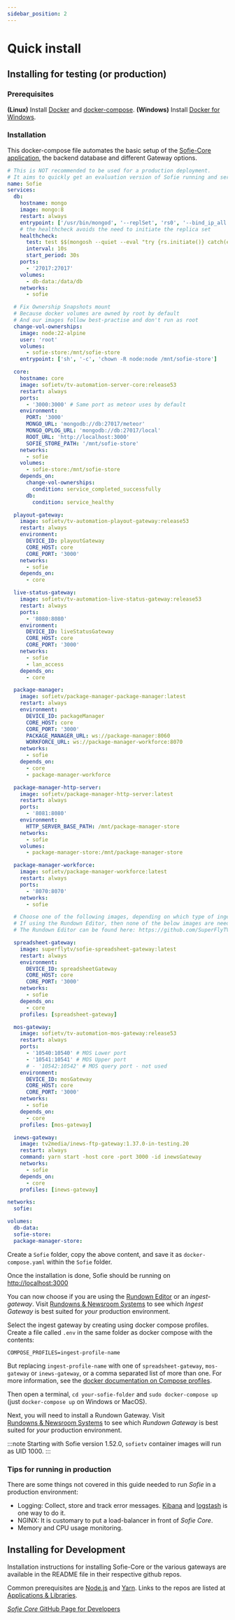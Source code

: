 ```yaml
---
sidebar_position: 2
---
```


# Quick install

## Installing for testing \(or production\)

### **Prerequisites**

**\(Linux\)** Install [Docker](https://docs.docker.com/install/linux/docker-ce/ubuntu/) and [docker-compose](https://www.digitalocean.com/community/tutorials/how-to-install-docker-compose-on-ubuntu-18-04).
**\(Windows\)** Install [Docker for Windows](https://hub.docker.com/editions/community/docker-ce-desktop-windows).

### Installation

This docker-compose file automates the basic setup of the [Sofie-Core application](../../for-developers/libraries.md#main-application), the backend database and different Gateway options.

```yaml
# This is NOT recommended to be used for a production deployment.
# It aims to quickly get an evaluation version of Sofie running and serve as a basis for how to set up a production deployment.
name: Sofie
services:
  db:
    hostname: mongo
    image: mongo:8
    restart: always
    entrypoint: ['/usr/bin/mongod', '--replSet', 'rs0', '--bind_ip_all']
    # the healthcheck avoids the need to initiate the replica set
    healthcheck:
      test: test $$(mongosh --quiet --eval "try {rs.initiate()} catch(e) {rs.status().ok}") -eq 1
      interval: 10s
      start_period: 30s
    ports:
      - '27017:27017'
    volumes:
      - db-data:/data/db
    networks:
      - sofie

  # Fix Ownership Snapshots mount
  # Because docker volumes are owned by root by default
  # And our images follow best-practise and don't run as root
  change-vol-ownerships:
    image: node:22-alpine
    user: 'root'
    volumes:
      - sofie-store:/mnt/sofie-store
    entrypoint: ['sh', '-c', 'chown -R node:node /mnt/sofie-store']

  core:
    hostname: core
    image: sofietv/tv-automation-server-core:release53
    restart: always
    ports:
      - '3000:3000' # Same port as meteor uses by default
    environment:
      PORT: '3000'
      MONGO_URL: 'mongodb://db:27017/meteor'
      MONGO_OPLOG_URL: 'mongodb://db:27017/local'
      ROOT_URL: 'http://localhost:3000'
      SOFIE_STORE_PATH: '/mnt/sofie-store'
    networks:
      - sofie
    volumes:
      - sofie-store:/mnt/sofie-store
    depends_on:
      change-vol-ownerships:
        condition: service_completed_successfully
      db:
        condition: service_healthy

  playout-gateway:
    image: sofietv/tv-automation-playout-gateway:release53
    restart: always
    environment:
      DEVICE_ID: playoutGateway
      CORE_HOST: core
      CORE_PORT: '3000'
    networks:
      - sofie
    depends_on:
      - core

  live-status-gateway:
    image: sofietv/tv-automation-live-status-gateway:release53
    restart: always
    ports:
      - '8080:8080'
    environment:
      DEVICE_ID: liveStatusGateway
      CORE_HOST: core
      CORE_PORT: '3000'
    networks:
      - sofie
      - lan_access
    depends_on:
      - core

  package-manager:
    image: sofietv/package-manager-package-manager:latest
    restart: always
    environment:
      DEVICE_ID: packageManager
      CORE_HOST: core
      CORE_PORT: '3000'
      PACKAGE_MANAGER_URL: ws://package-manager:8060
      WORKFORCE_URL: ws://package-manager-workforce:8070
    networks:
      - sofie
    depends_on:
      - core
      - package-manager-workforce

  package-manager-http-server:
    image: sofietv/package-manager-http-server:latest
    restart: always
    ports:
      - '8081:8080'
    environment:
      HTTP_SERVER_BASE_PATH: /mnt/package-manager-store
    networks:
      - sofie
    volumes:
      - package-manager-store:/mnt/package-manager-store

  package-manager-workforce:
    image: sofietv/package-manager-workforce:latest
    restart: always
    ports:
      - '8070:8070'
    networks:
      - sofie

  # Choose one of the following images, depending on which type of ingest gateway is wanted.
  # If using the Rundown Editor, then none of the below images are needed.
  # The Rundown Editor can be found here: https://github.com/SuperFlyTV/sofie-automation-rundown-editor

  spreadsheet-gateway:
    image: superflytv/sofie-spreadsheet-gateway:latest
    restart: always
    environment:
      DEVICE_ID: spreadsheetGateway
      CORE_HOST: core
      CORE_PORT: '3000'
    networks:
      - sofie
    depends_on:
      - core
    profiles: [spreadsheet-gateway]

  mos-gateway:
    image: sofietv/tv-automation-mos-gateway:release53
    restart: always
    ports:
      - '10540:10540' # MOS Lower port
      - '10541:10541' # MOS Upper port
      # - '10542:10542' # MOS query port - not used
    environment:
      DEVICE_ID: mosGateway
      CORE_HOST: core
      CORE_PORT: '3000'
    networks:
      - sofie
    depends_on:
      - core
    profiles: [mos-gateway]

  inews-gateway:
    image: tv2media/inews-ftp-gateway:1.37.0-in-testing.20
    restart: always
    command: yarn start -host core -port 3000 -id inewsGateway
    networks:
      - sofie
    depends_on:
      - core
    profiles: [inews-gateway]

networks:
  sofie:

volumes:
  db-data:
  sofie-store:
  package-manager-store:
```

Create a `Sofie` folder, copy the above content, and save it as `docker-compose.yaml` within the `Sofie` folder.

Once the installation is done, Sofie should be running on [http://localhost:3000](http://localhost:3000)

You can now choose if you are using the [Rundown Editor](rundown-editor.md) or an _ingest-gateway_. Visit [Rundowns & Newsroom Systems](installing-a-gateway/rundown-or-newsroom-system-connection/intro.md) to see which _Ingest Gateway_ is best suited for _your_ production environment.

Select the ingest gateway by creating using docker compose profiles. Create a file called `.env` in the same folder as docker compose with the contents:

```
COMPOSE_PROFILES=ingest-profile-name
```

But replacing `ingest-profile-name` with one of `spreadsheet-gateway`, `mos-gateway` or `inews-gateway`, or a comma separated list of more than one. For more information, see the [docker documentation on Compose profiles](https://docs.docker.com/compose/how-tos/profiles/).

Then open a terminal, `cd your-sofie-folder` and `sudo docker-compose up` \(just `docker-compose up` on Windows or MacOS\).

Next, you will need to install a Rundown Gateway. Visit [Rundowns & Newsroom Systems](installing-a-gateway/rundown-or-newsroom-system-connection/intro.md) to see which _Rundown Gateway_ is best suited for _your_ production environment.

:::note
Starting with Sofie version 1.52.0, `sofietv` container images will run as UID 1000.
:::

### Tips for running in production

There are some things not covered in this guide needed to run _Sofie_ in a production environment:

- Logging: Collect, store and track error messages. [Kibana](https://www.elastic.co/kibana) and [logstash](https://www.elastic.co/logstash) is one way to do it.
- NGINX: It is customary to put a load-balancer in front of _Sofie&nbsp;Core_.
- Memory and CPU usage monitoring.

## Installing for Development

Installation instructions for installing Sofie-Core or the various gateways are available in the README file in their respective github repos.

Common prerequisites are [Node.js](https://nodejs.org/) and [Yarn](https://yarnpkg.com/).
Links to the repos are listed at [Applications & Libraries](../../for-developers/libraries.md).

[_Sofie&nbsp;Core_ GitHub Page for Developers](https://github.com/Sofie-Automation/sofie-core)
